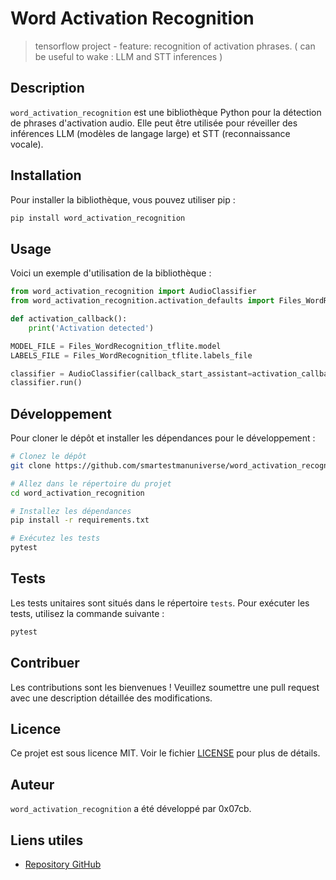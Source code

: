 # Word Activation Recognition
> tensorflow project - feature: recognition of activation phrases. ( can be useful to wake : LLM and STT inferences )

## Description

`word_activation_recognition` est une bibliothèque Python pour la détection de phrases d'activation audio. Elle peut être utilisée pour réveiller des inférences LLM (modèles de langage large) et STT (reconnaissance vocale).

## Installation

Pour installer la bibliothèque, vous pouvez utiliser pip :

```bash
pip install word_activation_recognition
```

## Usage

Voici un exemple d'utilisation de la bibliothèque :

```python
from word_activation_recognition import AudioClassifier
from word_activation_recognition.activation_defaults import Files_WordRecognition_tflite

def activation_callback():
    print('Activation detected')

MODEL_FILE = Files_WordRecognition_tflite.model
LABELS_FILE = Files_WordRecognition_tflite.labels_file

classifier = AudioClassifier(callback_start_assistant=activation_callback, model=MODEL_FILE, labels_file=LABELS_FILE)
classifier.run()
```

## Développement

Pour cloner le dépôt et installer les dépendances pour le développement :

```bash
# Clonez le dépôt
git clone https://github.com/smartestmanuniverse/word_activation_recognition.git

# Allez dans le répertoire du projet
cd word_activation_recognition

# Installez les dépendances
pip install -r requirements.txt

# Exécutez les tests
pytest
```

## Tests

Les tests unitaires sont situés dans le répertoire `tests`. Pour exécuter les tests, utilisez la commande suivante :

```bash
pytest
```

## Contribuer

Les contributions sont les bienvenues ! Veuillez soumettre une pull request avec une description détaillée des modifications.

## Licence

Ce projet est sous licence MIT. Voir le fichier [LICENSE](./LICENSE) pour plus de détails.

## Auteur

`word_activation_recognition` a été développé par 0x07cb.

## Liens utiles

- [Repository GitHub](https://github.com/smartestmanuniverse/word_activation_recognition)



